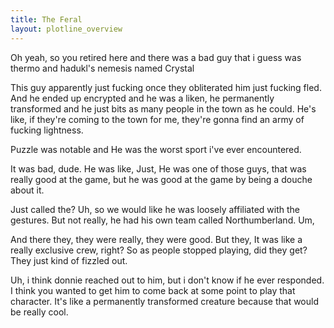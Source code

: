 ```yaml
---
title: The Feral
layout: plotline_overview
---
```


Oh yeah, so you retired here and there was a bad guy that i guess was thermo and hadukl's nemesis named Crystal

This guy apparently just fucking once they obliterated him just fucking fled. And he ended up encrypted and he was a liken, he permanently transformed and he just bits as many people in the town as he could. He's like, if they're coming to the town for me, they're gonna find an army of fucking lightness.

Puzzle was notable and He was the worst sport i've ever encountered.

It was bad, dude. He was like, Just, He was one of those guys, that was really good at the game, but he was good at the game by being a douche about it.

Just called the? Uh, so we would like he was loosely affiliated with the gestures. But not really, he had his own team called Northumberland. Um,

And there they, they were really, they were good. But they, It was like a really exclusive crew, right? So as people stopped playing, did they get? They just kind of fizzled out.

Uh, i think donnie reached out to him, but i don't know if he ever responded. I think you wanted to get him to come back at some point to play that character. It's like a permanently transformed creature because that would be really cool.